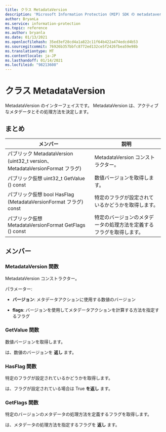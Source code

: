 ```yaml
---
title: クラス MetadataVersion
description: 'Microsoft Information Protection (MIP) SDK の metadataversion:: undefined クラスに関するドキュメントを示します。'
author: BryanLa
ms.service: information-protection
ms.topic: reference
ms.author: bryanla
ms.date: 01/13/2021
ms.openlocfilehash: 35ed3ef28cd4a1a822c11f64b422a474edcd4b53
ms.sourcegitcommit: 76926b357bbfc8772ed132ce5f2426fbea59e98b
ms.translationtype: MT
ms.contentlocale: ja-JP
ms.lasthandoff: 01/14/2021
ms.locfileid: "98213608"
---
```

# <a name="class-metadataversion"></a>クラス MetadataVersion 
MetadataVersion のインターフェイスです。 MetadataVersion は、アクティブなメタデータとその処理方法を決定します。
  
## <a name="summary"></a>まとめ
 メンバー                        | 説明                                
--------------------------------|---------------------------------------------
パブリック MetadataVersion (uint32_t version、MetadataVersionFormat フラグ)  |  MetadataVersion コンストラクター。
パブリック仮想 uint32_t GetValue () const  |  数値バージョンを取得します。
パブリック仮想 bool HasFlag (MetadataVersionFormat フラグ) const  |  特定のフラグが設定されているかどうかを取得します。
パブリック仮想 MetadataVersionFormat GetFlags () const  |  特定のバージョンのメタデータの処理方法を定義するフラグを取得します。
  
## <a name="members"></a>メンバー
  
### <a name="metadataversion-function"></a>MetadataVersion 関数
MetadataVersion コンストラクター。

パラメーター:  
* **バージョン**: メタデータアクションに使用する数値のバージョン 


* **flags**: バージョンを使用してメタデータアクションを計算する方法を指定するフラグ


  
### <a name="getvalue-function"></a>GetValue 関数
数値バージョンを取得します。

  
は、数値のバージョンを **返し** ます。
  
### <a name="hasflag-function"></a>HasFlag 関数
特定のフラグが設定されているかどうかを取得します。

  
は、フラグが設定されている場合は True **を返し** ます。
  
### <a name="getflags-function"></a>GetFlags 関数
特定のバージョンのメタデータの処理方法を定義するフラグを取得します。

  
は、メタデータの処理方法を指定するフラグを **返し** ます。